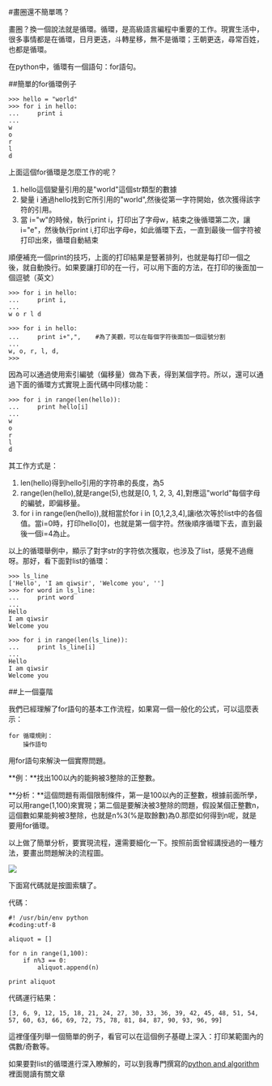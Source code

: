 #畫圈還不簡單嗎？

畫圈？換一個說法就是循環。循環，是高級語言編程中重要的工作。現實生活中，很多事情都是在循環，日月更迭，斗轉星移，無不是循環；王朝更迭，尋常百姓，也都是循環。

在python中，循環有一個語句：for語句。

##簡單的for循環例子

    >>> hello = "world"
    >>> for i in hello:
    ...     print i
    ...
    w
    o
    r
    l
    d

上面這個for循環是怎麼工作的呢？

1. hello這個變量引用的是"world"這個str類型的數據
2. 變量 i 通過hello找到它所引用的"world",然後從第一字符開始，依次獲得該字符的引用。
3. 當 i="w"的時候，執行print i，打印出了字母w，結束之後循環第二次，讓 i="e"，然後執行print i,打印出字母e，如此循環下去，一直到最後一個字符被打印出來，循環自動結束

順便補充一個print的技巧，上面的打印結果是豎著排列，也就是每打印一個之後，就自動換行。如果要讓打印的在一行，可以用下面的方法，在打印的後面加一個逗號（英文）

    >>> for i in hello:
    ...     print i,
    ...
    w o r l d

    >>> for i in hello:
    ...     print i+",",    #為了美觀，可以在每個字符後面加一個逗號分割
    ...
    w, o, r, l, d,
    >>>

因為可以通過使用索引編號（偏移量）做為下表，得到某個字符。所以，還可以通過下面的循環方式實現上面代碼中同樣功能：

    >>> for i in range(len(hello)):
    ...     print hello[i]
    ...
    w
    o
    r
    l
    d

其工作方式是：

1. len(hello)得到hello引用的字符串的長度，為5
2. range(len(hello),就是range(5),也就是[0, 1, 2, 3, 4],對應這"world"每個字母的編號，即偏移量。
3. for i in range(len(hello)),就相當於for i in [0,1,2,3,4],讓i依次等於list中的各個值。當i=0時，打印hello[0]，也就是第一個字符。然後順序循環下去，直到最後一個i=4為止。

以上的循環舉例中，顯示了對字str的字符依次獲取，也涉及了list，感覺不過癮呀。那好，看下面對list的循環：

    >>> ls_line
    ['Hello', 'I am qiwsir', 'Welcome you', '']
    >>> for word in ls_line:
    ...     print word
    ...
    Hello
    I am qiwsir
    Welcome you

    >>> for i in range(len(ls_line)):
    ...     print ls_line[i]
    ...
    Hello
    I am qiwsir
    Welcome you

##上一個臺階

我們已經理解了for語句的基本工作流程，如果寫一個一般化的公式，可以這麼表示：

    for 循環規則：
        操作語句

用for語句來解決一個實際問題。

**例：**找出100以內的能夠被3整除的正整數。

**分析：**這個問題有兩個限制條件，第一是100以內的正整數，根據前面所學，可以用range(1,100)來實現；第二個是要解決被3整除的問題，假設某個正整數n，這個數如果能夠被3整除，也就是n%3(%是取餘數)為0.那麼如何得到n呢，就是要用for循環。

以上做了簡單分析，要實現流程，還需要細化一下。按照前面曾經講授過的一種方法，要畫出問題解決的流程圖。

![](https://raw.githubusercontent.com/qiwsir/ITArticles/master/Pictures/11801.png)

下面寫代碼就是按圖索驥了。

代碼：


	#! /usr/bin/env python
	#coding:utf-8

	aliquot = []

	for n in range(1,100):
	    if n%3 == 0:
	        aliquot.append(n)

	print aliquot

代碼運行結果：

    [3, 6, 9, 12, 15, 18, 21, 24, 27, 30, 33, 36, 39, 42, 45, 48, 51, 54, 57, 60, 63, 66, 69, 72, 75, 78, 81, 84, 87, 90, 93, 96, 99]

這裡僅僅列舉一個簡單的例子，看官可以在這個例子基礎上深入：打印某範圍內的偶數/奇數等。

如果要對list的循環進行深入瞭解的，可以到我專門撰寫的[python and algorithm](https://github.com/qiwsir/algorithm/blob/master/README.md)裡面閱讀有關文章
